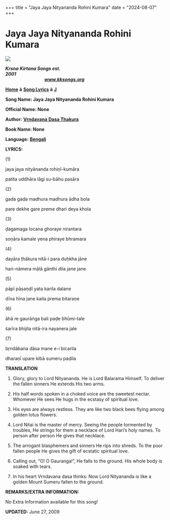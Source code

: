 +++
title = "Jaya Jaya Nityananda Rohini Kumara"
date = "2024-08-07"
+++

# Jaya Jaya Nityananda Rohini Kumara
**[![](http://kksongs.org/image_files/image002.jpg)](http://kksongs.org/)**

**_Krsna_** **_Kirtana Songs est. 2001_**                                                                                                                                                      **_www.kksongs.org_**

**[Home](http://kksongs.org/)** **à** **[Song Lyrics](http://kksongs.org/lyrics.html)** **à** **[J](http://kksongs.org/songs/song_j.html)**

**Song Name: Jaya Jaya Nityananda Rohini Kumara**

**Official Name: None**

**Author:** [**Vrndavana** **Dasa Thakura**](http://kksongs.org/authors/list/vrndavana.html)

**Book Name: None**

**Language:** [**Bengali**](http://kksongs.org/language/list/bengali.html)

**LYRICS:**

(1)

jaya jaya nityānanda rohiṇī-kumāra

patita uddhāra lāgi su-bāhu pasāra

(2)

gada gada madhura madhura ādha bola

pare dekhe gare preme dhari deya khola

(3)

ḍagamaga locana ghoraye nirantara

soṇāra kamale yena phiraye bhramara

(4)

dayāra ṭhākura nitā-i para duḥkha jāne

hari-nāmera mālā gānthi dila jane jane

(5)

pāpī pāṣaṇḍī yata karila dalane

dīna hīna jane kaila prema bitaraṇe

(6)

āhā re gaurāńga bali paḍe bhūmi-tale

śarīra bhijila nitā-ira nayanera jale

(7)

bṛndābana dāsa mane e-i bicarila

dharaṇī upare kibā sumeru paḍila

**TRANSLATION**

1) Glory, glory to Lord Nityananda. He is Lord Balarama Himself. To deliver the fallen sinners He extends His two arms.

2) His half words spoken in a choked voice are the sweetest nectar. Whomever He sees He hugs in the ecstasy of spiritual love.

3) His eyes are always restless. They are like two black bees flying among golden lotus flowers.

4) Lord Nitai is the master of mercy. Seeing the people tormented by troubles, He strings for them a necklace of Lord Hari’s holy names. To person after person He gives that necklace.

5) The arrogant blasphemers and sinners He rips into shreds. To the poor fallen people He gives the gift of ecstatic spiritual love.

6) Calling out, “O! O Gauranga!”, He falls to the ground. His whole body is soaked with tears.

7) In his heart Vrndavana dasa thinks: Now Lord Nityananda is like a golden Mount Sumeru fallen to the ground.

**REMARKS/EXTRA INFORMATION:**

No Extra Information available for this song!

**UPDATED:** June 27, 2009